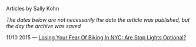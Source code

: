 Articles by Sally Kohn

*The dates below are not necessarily the date the article was published, but the day the archive was saved*

11/10 2015 — [Losing Your Fear Of Biking In NYC: Are Stop Lights Optional?](https://web.archive.org/web/20151110061541/http://gothamist.com/2015/11/09/biking_nyc_guide.php)  
